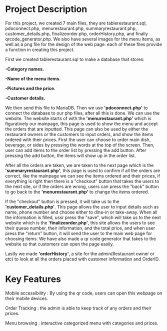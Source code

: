 # Project Description

For this project, we created 7 main files, they are tablerestaurant.sql, pdoconnect.php, menurestaurant.php, summaryrestaurant.php, customer_details.php, finalizeorder.php, orderHistory.php, and finally qrcode_generator.php. We also have several images for the menu items, as well as a png file for the design of the web page. each of these files provide a function in creating this project.

First we created tablerestaurant.sql to make a database that stores:

  **-Category names.**
  
  **-Name of the menu items.**
  
  **-Pictures and the price.**
  
  **-Customer details.**

  
We then send this file to MariaDB. Then we use **'pdoconnect.php'** to connect the database to our php files, after all this is done. We can use the website.
The website starts of with the **'menurestaurant.php'** which is figuratively our mainpage, this page is used to show the menu and accept the orders that are inputted. This page can also be used by either the restaurant owners or the customers to input orders, and show the items ordered with their prices. First the user can choose to order main dish, beverage, or sides by pressing the words at the top of the screen. Then, user can add items to the order list by pressing the add button. After pressing the add button, the items will show up in the order list. 

After all the orders are taken, we are taken to the next page which is the **'summaryrestaurant.php'**, this page is used to confirm if all the orders are correct, like the mainpage we can see the items ordered and their prices, if everything is right then there is a "checkout" button that takes the users to the next site, or if the orders are wrong, users can press the "back" button to go back to the **'menurestaurant.php'** to change the items ordered. 

If the "checkout" button is pressed, it will take us to the **'customer_details.php'**. This page allows the user to input details such as name, phone number and choose either to dine-in or take-away. When all the information is filled, ussr press the "save", which will take us to the next website which is the **'finalizeorder.php'**, this site allows the users to see their queue number, their information, and the total price, and when user press the "return" button, it will send the user to the main web page for choosing items. We have also made a qr code generator that takes to the website so that customers can open the page easily. 

Lastly we made **'orderHistory'**, a site for the admin(Restaurant owner or etc) to look at all the orders placed with customer information and OrderID.

# Key Features

Mobile accessibility : By using the qr code, users can open this webpage on their mobile devices.

Order Tracking : the admin is able to keep track of any orders and their prices.

Menu browsing : interactive categorized menu with categories and prices.
